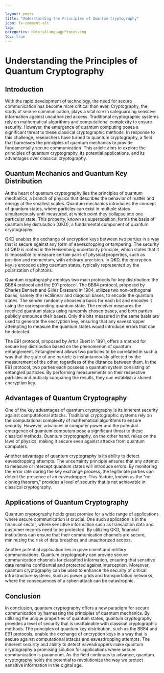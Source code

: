 ```yaml
---

layout: posts
title: "Understanding the Principles of Quantum Cryptography"
icon: fa-comment-alt
tag:      
categories: NaturalLanguageProcessing
toc: true
---
```




# Understanding the Principles of Quantum Cryptography

## Introduction

With the rapid development of technology, the need for secure communication has become more critical than ever. Cryptography, the study of secure communication, plays a vital role in safeguarding sensitive information against unauthorized access. Traditional cryptographic systems rely on mathematical algorithms and computational complexity to ensure security. However, the emergence of quantum computing poses a significant threat to these classical cryptographic methods. In response to this challenge, researchers have turned to quantum cryptography, a field that harnesses the principles of quantum mechanics to provide fundamentally secure communication. This article aims to explore the principles of quantum cryptography, its potential applications, and its advantages over classical cryptography.

## Quantum Mechanics and Quantum Key Distribution

At the heart of quantum cryptography lies the principles of quantum mechanics, a branch of physics that describes the behavior of matter and energy at the smallest scales. Quantum mechanics introduces the concept of quantum states, where particles can exist in multiple states simultaneously until measured, at which point they collapse into one particular state. This property, known as superposition, forms the basis of quantum key distribution (QKD), a fundamental component of quantum cryptography.

QKD enables the exchange of encryption keys between two parties in a way that is secure against any form of eavesdropping or tampering. The security of QKD is rooted in the Heisenberg uncertainty principle, which states that it is impossible to measure certain pairs of physical properties, such as position and momentum, with arbitrary precision. In QKD, the encryption key is encoded using quantum states, typically represented by the polarization of photons.

Quantum cryptography employs two main protocols for key distribution: the BB84 protocol and the E91 protocol. The BB84 protocol, proposed by Charles Bennett and Gilles Brassard in 1984, utilizes two non-orthogonal bases, namely the rectilinear and diagonal bases, to encode the quantum states. The sender randomly chooses a basis for each bit and encodes it using the corresponding quantum state. The receiver measures the received quantum states using randomly chosen bases, and both parties publicly announce their bases. Only the bits measured in the same basis are used to generate the encryption key, ensuring that any eavesdropper attempting to measure the quantum states would introduce errors that can be detected.

The E91 protocol, proposed by Artur Ekert in 1991, offers a method for secure key distribution based on the phenomenon of quantum entanglement. Entanglement allows two particles to be correlated in such a way that the state of one particle is instantaneously affected by the measurement of the other, regardless of the distance between them. In the E91 protocol, two parties each possess a quantum system consisting of entangled particles. By performing measurements on their respective particles and publicly comparing the results, they can establish a shared encryption key.

## Advantages of Quantum Cryptography

One of the key advantages of quantum cryptography is its inherent security against computational attacks. Traditional cryptographic systems rely on the computational complexity of mathematical algorithms to ensure security. However, advances in computer power and the potential emergence of quantum computers pose a significant threat to these classical methods. Quantum cryptography, on the other hand, relies on the laws of physics, making it secure even against attacks from quantum computers.

Another advantage of quantum cryptography is its ability to detect eavesdropping attempts. The uncertainty principle ensures that any attempt to measure or intercept quantum states will introduce errors. By monitoring the error rate during the key exchange process, the legitimate parties can detect the presence of an eavesdropper. This feature, known as the "no-cloning theorem," provides a level of security that is not achievable in classical cryptography.

## Applications of Quantum Cryptography

Quantum cryptography holds great promise for a wide range of applications where secure communication is crucial. One such application is in the financial sector, where sensitive information such as transaction data and customer records need to be protected. By utilizing QKD, financial institutions can ensure that their communication channels are secure, minimizing the risk of data breaches and unauthorized access.

Another potential application lies in government and military communications. Quantum cryptography can provide secure communication channels for classified information, ensuring that sensitive data remains confidential and protected against interception. Moreover, quantum cryptography can be used to enhance the security of critical infrastructure systems, such as power grids and transportation networks, where the consequences of a cyber-attack can be catastrophic.

## Conclusion

In conclusion, quantum cryptography offers a new paradigm for secure communication by harnessing the principles of quantum mechanics. By utilizing the unique properties of quantum states, quantum cryptography provides a level of security that is unattainable with classical cryptographic methods. The principles of quantum key distribution, such as the BB84 and E91 protocols, enable the exchange of encryption keys in a way that is secure against computational attacks and eavesdropping attempts. The inherent security and ability to detect eavesdroppers make quantum cryptography a promising solution for applications where secure communication is paramount. As the field continues to advance, quantum cryptography holds the potential to revolutionize the way we protect sensitive information in the digital age.